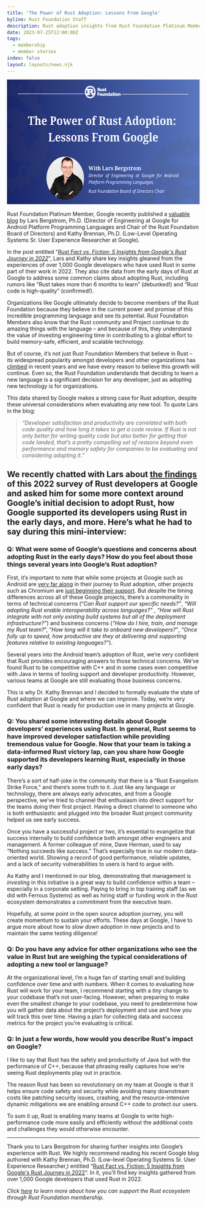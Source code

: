 ```yaml
---
title: 'The Power of Rust Adoption: Lessons From Google'
byline: Rust Foundation Staff
description: Rust adoption insights from Rust Foundation Platinum Member Google
date: 2023-07-25T12:00:00Z
tags:
  - membership
  - member stories
index: false
layout: layouts/news.njk
---
```

<img src="/uploads/lars-bergstrom-graphic.png" width="580" height="326" alt="The Power of Rust Adoption:  Lessons From Google" title="[Heading] The Power of Rust Adoption:  Lessons From Google [Sub-heading] With Lars Bergstrom  Director of Engineering at Google for Android Platform Programming Languages,  Rust Foundation Board of Directors Chair" />

Rust Foundation Platinum Member, Google recently published a [<u>valuable blog</u>](https://opensource.googleblog.com/2023/06/rust-fact-vs-fiction-5-insights-from-googles-rust-journey-2022.html) by Lars Bergstrom, Ph.D. (Director of Engineering at Google for Android Platform Programming Languages and Chair of the Rust Foundation Board of Directors) and Kathy Brennan, Ph.D. (Low-Level Operating Systems Sr. User Experience Researcher at Google).&nbsp;

In the post entitled “[*<u>Rust Fact vs. Fiction: 5 Insights from Google's Rust Journey in 2022</u>*](https://opensource.googleblog.com/2023/06/rust-fact-vs-fiction-5-insights-from-googles-rust-journey-2022.html)”, Lars and Kathy share key insights gleaned from the experiences of over 1,000 Google developers who have used Rust in some part of their work in 2022. They also cite data from the early days of Rust at Google to address some common claims about adopting Rust, including rumors like “Rust takes more than 6 months to learn” (debunked!) and “Rust code is high-quality” (confirmed!).&nbsp;

Organizations like Google ultimately decide to become members of the Rust Foundation because they believe in the current power and promise of this incredible programming language and see its potential. Rust Foundation Members also know that the Rust community and Project continue to do amazing things with the language – and because of this, they understand the value of investing engineering time in contributing to a global effort to build memory-safe, efficient, and scalable technology.&nbsp;

But of course, it’s not just Rust Foundation Members that believe in Rust – its widespread popularity amongst developers and other organizations has [<u>climbed</u>](https://survey.stackoverflow.co/2023/?utm_source=so-owned&amp;utm_medium=blog&amp;utm_campaign=dev-survey-results-2023&amp;utm_content=survey-results#technology-admired-and-desired) in recent years and we have every reason to believe this growth will continue. Even so, the Rust Foundation understands that deciding to learn a new language is a significant decision for any developer, just as adopting new technology is for organizations.&nbsp;

This data shared by Google makes a strong case for Rust adoption, despite these universal considerations when evaluating any new tool. To quote Lars in the blog:&nbsp;

> *“Developer satisfaction and productivity are correlated with both code quality and how long it takes to get a code review. If Rust is not only better for writing quality code but also better for getting that code landed, that’s a pretty compelling set of reasons beyond even performance and memory safety for companies to be evaluating and considering adopting it.”&nbsp;*

## We recently chatted with Lars about [<u>the findings</u>](https://opensource.googleblog.com/2023/06/rust-fact-vs-fiction-5-insights-from-googles-rust-journey-2022.html) of this 2022 survey of Rust developers at Google and asked him for some more context around Google’s initial decision to adopt Rust, how Google supported its developers using Rust in the early days, and more. Here’s what he had to say during this mini-interview:&nbsp;



### Q: What were some of Google’s questions and concerns about adopting Rust in the early days? How do you feel about those things several years into Google’s Rust adoption?&nbsp;

First, it’s important to note that while some projects at Google such as Android are [<u>very far along</u>](https://security.googleblog.com/2022/12/memory-safe-languages-in-android-13.html) in their journey to Rust adoption, other projects such as Chromium are [<u>just beginning their support</u>](https://security.googleblog.com/2023/01/supporting-use-of-rust-in-chromium.html). But despite the timing differences across all of these Google projects, there’s a commonality in terms of technical concerns (“*Can Rust support our specific needs?”*, *“Will adopting Rust enable interoperability across languages?”* , *“How will Rust integrate with not only existing build systems but all of the deployment infrastructure?”*) and business concerns (*“How do I hire, train, and manage my Rust team?*”, “*How long will it take to onboard new developers?”*, *“Once fully up to speed, how productive are they at delivering and supporting features relative to existing languages?”*).&nbsp;

Several years into the Android team’s adoption of Rust, we’re very confident that Rust provides encouraging answers to those technical concerns. We’ve found Rust to be competitive with C++ and in some cases even competitive with Java in terms of tooling support and developer productivity. However, various teams at Google are still evaluating those business concerns.&nbsp;

This is why Dr. Kathy Brennan and I decided to formally evaluate the state of Rust adoption at Google and where we can improve. Today, we’re very confident that Rust is ready for production use in many projects at Google.

### Q: You shared some interesting details about Google developers’ experiences using Rust. In general, Rust seems to have improved developer satisfaction while providing tremendous value for Google. Now that your team is taking a data-informed Rust victory lap, can you share how Google supported its developers learning Rust, especially in those early days?&nbsp;

There’s a sort of half-joke in the community that there is a “Rust Evangelism Strike Force,” and there’s some truth to it. Just like any language or technology, there are always early advocates, and from a Google perspective, we’ve tried to channel that enthusiasm into direct support for the teams doing their first project. Having a direct channel to someone who is both enthusiastic and plugged into the broader Rust project community helped us see early success.

Once you have a successful project or two, it’s essential to evangelize that success internally to build confidence both amongst other engineers and management. A former colleague of mine, Dave Herman, used to say “Nothing succeeds like success.” That’s especially true in our modern data-oriented world. Showing a record of good performance, reliable updates, and a lack of security vulnerabilities to users is hard to argue with.

As Kathy and I mentioned in our blog, demonstrating that management is *investing* in this initiative is a great way to build confidence within a team – especially in a corporate setting. Paying to bring in top training staff (as we did with Ferrous Systems) as well as hiring staff or funding work in the Rust ecosystem demonstrates a commitment from the executive team.&nbsp;

Hopefully, at some point in the open source adoption journey, you will create momentum to sustain your efforts. These days at Google, I have to argue more about how to *slow down* adoption in new projects and to maintain the same testing diligence!

### Q: Do you have any advice for other organizations who see the value in Rust but are weighing the typical considerations of adopting a new tool or language?&nbsp;

At the organizational level, I’m a huge fan of starting small and building confidence over time and with numbers. When it comes to evaluating how Rust will work for your team, I recommend starting with a *tiny* change to your codebase that’s not user-facing. However, when preparing to make even the smallest change to your codebase, you need to predetermine how you will gather data about the project’s deployment and use and how you will track this over time. Having a plan for collecting data and success metrics for the project you’re evaluating is critical.&nbsp;

### Q: In just a few words, how would you describe Rust's impact on Google?

I like to say that Rust has the safety and productivity of Java but with the performance of C++, because that phrasing really captures how we’re seeing Rust deployments play out in practice.&nbsp;

The reason Rust has been so revolutionary on my team at Google is that it helps ensure code safety and security while avoiding many downstream costs like patching security issues, crashing, and the resource-intensive dynamic mitigations we are enabling around C++ code to protect our users.

To sum it up, Rust is enabling many teams at Google to write high-performance code more easily and efficiently without the additional costs and challenges they would otherwise encounter.&nbsp;

---

Thank you to Lars Bergstrom for sharing further insights into Google’s experience with Rust. We highly recommend reading his recent Google blog authored with Kathy Brennan, Ph.D. (Low-level Operating Systems Sr. User Experience Researcher,) entitled “[<u>Rust Fact vs. Fiction: 5 Insights from Google's Rust Journey in 2022</u>](https://opensource.googleblog.com/2023/06/rust-fact-vs-fiction-5-insights-from-googles-rust-journey-2022.html)“. In it, you’ll find key insights gathered from over 1,000 Google developers that used Rust in 2022.&nbsp;

*Click* [*<u>here</u>*](https://foundation.rust-lang.org/members/) *to learn more about how you can support the Rust ecosystem through Rust Foundation membership.*